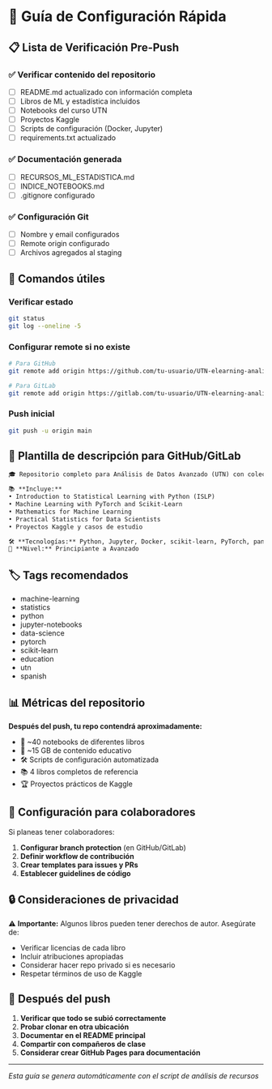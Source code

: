 # 🚀 Guía de Configuración Rápida

## 📋 Lista de Verificación Pre-Push

### ✅ Verificar contenido del repositorio
- [ ] README.md actualizado con información completa
- [ ] Libros de ML y estadística incluidos
- [ ] Notebooks del curso UTN
- [ ] Proyectos Kaggle
- [ ] Scripts de configuración (Docker, Jupyter)
- [ ] requirements.txt actualizado

### ✅ Documentación generada
- [ ] RECURSOS_ML_ESTADISTICA.md
- [ ] INDICE_NOTEBOOKS.md  
- [ ] .gitignore configurado

### ✅ Configuración Git
- [ ] Nombre y email configurados
- [ ] Remote origin configurado
- [ ] Archivos agregados al staging

## 🔧 Comandos útiles

### Verificar estado
```bash
git status
git log --oneline -5
```

### Configurar remote si no existe
```bash
# Para GitHub
git remote add origin https://github.com/tu-usuario/UTN-elearning-analisis-datos-avanzado.git

# Para GitLab
git remote add origin https://gitlab.com/tu-usuario/UTN-elearning-analisis-datos-avanzado.git
```

### Push inicial
```bash
git push -u origin main
```

## 📝 Plantilla de descripción para GitHub/GitLab

```markdown
🎓 Repositorio completo para Análisis de Datos Avanzado (UTN) con colección de libros de Machine Learning y Estadística

📚 **Incluye:**
• Introduction to Statistical Learning with Python (ISLP)
• Machine Learning with PyTorch and Scikit-Learn
• Mathematics for Machine Learning
• Practical Statistics for Data Scientists
• Proyectos Kaggle y casos de estudio

🛠️ **Tecnologías:** Python, Jupyter, Docker, scikit-learn, PyTorch, pandas
🎯 **Nivel:** Principiante a Avanzado
```

## 🏷️ Tags recomendados
- machine-learning
- statistics
- python
- jupyter-notebooks
- data-science
- pytorch
- scikit-learn
- education
- utn
- spanish

## 📊 Métricas del repositorio

**Después del push, tu repo contendrá aproximadamente:**
- 📓 ~40 notebooks de diferentes libros
- 📁 ~15 GB de contenido educativo
- 🛠️ Scripts de configuración automatizada
- 📚 4 libros completos de referencia
- 🏆 Proyectos prácticos de Kaggle

## 🤝 Configuración para colaboradores

Si planeas tener colaboradores:

1. **Configurar branch protection** (en GitHub/GitLab)
2. **Definir workflow de contribución**
3. **Crear templates para issues y PRs**
4. **Establecer guidelines de código**

## 🔒 Consideraciones de privacidad

⚠️ **Importante:** Algunos libros pueden tener derechos de autor. Asegúrate de:
- Verificar licencias de cada libro
- Incluir atribuciones apropiadas
- Considerar hacer repo privado si es necesario
- Respetar términos de uso de Kaggle

## 🎯 Después del push

1. **Verificar que todo se subió correctamente**
2. **Probar clonar en otra ubicación**
3. **Documentar en el README principal**
4. **Compartir con compañeros de clase**
5. **Considerar crear GitHub Pages para documentación**

---
*Esta guía se genera automáticamente con el script de análisis de recursos*
